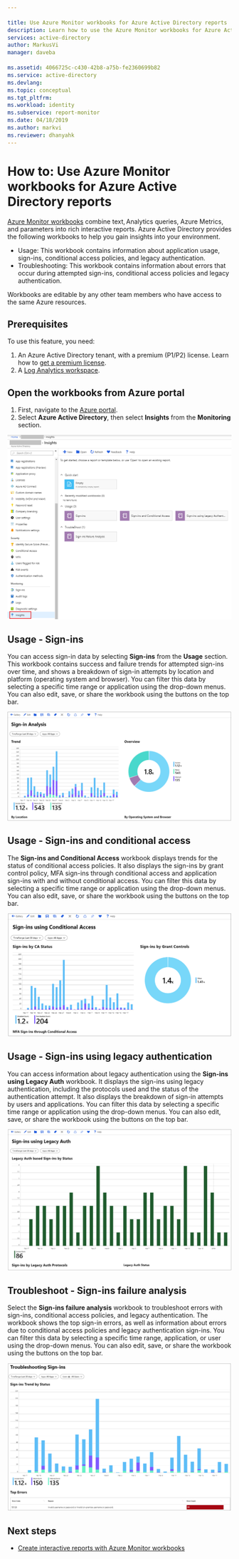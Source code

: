 ```yaml
---

title: Use Azure Monitor workbooks for Azure Active Directory reports | Microsoft Docs
description: Learn how to use the Azure Monitor workbooks for Azure Active Directory reports
services: active-directory
author: MarkusVi
manager: daveba

ms.assetid: 4066725c-c430-42b8-a75b-fe2360699b82
ms.service: active-directory
ms.devlang:
ms.topic: conceptual
ms.tgt_pltfrm:
ms.workload: identity
ms.subservice: report-monitor
ms.date: 04/18/2019
ms.author: markvi
ms.reviewer: dhanyahk
---
```


# How to: Use Azure Monitor workbooks for Azure Active Directory reports

[Azure Monitor workbooks](https://docs.microsoft.com/azure/azure-monitor/app/usage-workbooks) combine text, Analytics queries, Azure Metrics, and parameters into rich interactive reports. Azure Active Directory provides the following workbooks to help you gain insights into your environment. 

* Usage: This workbook contains information about application usage, sign-ins, conditional access policies, and legacy authentication.
* Troubleshooting: This workbook contains information about errors that occur during attempted sign-ins, conditional access policies and legacy authentication.

Workbooks are editable by any other team members who have access to the same Azure resources.

## Prerequisites

To use this feature, you need:

1. An Azure Active Directory tenant, with a premium (P1/P2) license. Learn how to [get a premium license](https://docs.microsoft.com/azure/active-directory/fundamentals/active-directory-get-started-premium).
2. A [Log Analytics workspace](https://docs.microsoft.com/azure/azure-monitor/learn/quick-create-workspace).

## Open the workbooks from Azure portal 

1. First, navigate to the [Azure portal](https://portal.azure.com).
2. Select **Azure Active Directory**, then select **Insights** from the **Monitoring** section.  

![Workbooks](./media/howto-use-azure-monitor-workbooks/workbook-menu.png)

## Usage - Sign-ins

You can access sign-in data by selecting **Sign-ins** from the **Usage** section. This workbook contains success and failure trends for attempted sign-ins over time, and shows a breakdown of sign-in attempts by location and platform (operating system and browser). You can filter this data by selecting a specific time range or application using the drop-down menus. You can also edit, save, or share the workbook using the buttons on the top bar. 

![Workbooks](./media/howto-use-azure-monitor-workbooks/signin-usage.png)

## Usage - Sign-ins and conditional access

The **Sign-ins and Conditional Access** workbook displays trends for the status of conditional access policies. It also displays the sign-ins by grant control policy, MFA sign-ins through conditional access and application sign-ins with and without conditional access. You can filter this data by selecting a specific time range or application using the drop-down menus. You can also edit, save, or share the workbook using the buttons on the top bar.

![Workbooks](./media/howto-use-azure-monitor-workbooks/signins-conditional-access.png)

## Usage - Sign-ins using legacy authentication

You can access information about legacy authentication using the **Sign-ins using Legacy Auth** workbook. It displays the sign-ins using legacy authentication, including the protocols used and the status of the authentication attempt. It also displays the breakdown of sign-in attempts by users and applications. You can filter this data by selecting a specific time range or application using the drop-down menus. You can also edit, save, or share the workbook using the buttons on the top bar.

![Workbooks](./media/howto-use-azure-monitor-workbooks/signins-legacy-auth.png)

## Troubleshoot - Sign-ins failure analysis

Select the **Sign-ins failure analysis** workbook to troubleshoot errors with sign-ins, conditional access policies, and legacy authentication. The workbook shows the top sign-in errors, as well as information about errors due to conditional access policies and legacy authentication sign-ins. You can filter this data by selecting a specific time range, application, or user using the drop-down menus. You can also edit, save, or share the workbook using the buttons on the top bar. 

![Workbooks](./media/howto-use-azure-monitor-workbooks/troubleshoot.png)

## Next steps

* [Create interactive reports with Azure Monitor workbooks](https://docs.microsoft.com/azure/azure-monitor/app/usage-workbooks)